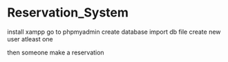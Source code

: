 # Reservation_System

install xampp
go to phpmyadmin
create database
import db file
create new user atleast one

then someone make a reservation

